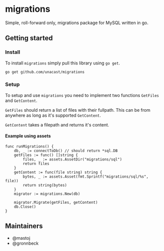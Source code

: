 # migrations

Simple, roll-forward only, migrations package for MySQL written in go.

## Getting started

### Install

To install `migrations` simply pull this library using `go get`.

```sh
go get github.com/unacast/migrations
```

### Setup

To setup and use `migrations` you need to implement two functions `GetFiles` and `GetContent`.

`GetFiles` should return a list of files with their fullpath. This can be from anywhere as long as it's supported `GetContent`.

`GetContent` takes a filepath and returns it's content.

#### Example using assets

```
func runMigrations() {
    db, _ := connectToDb() // should return *sql.DB
    getFiles := func() []string {
        files, _ := assets.AssetDir("migrations/sql")
        return files
    }
    getContent := func(file string) string {
        bytes, _ := assets.Asset(fmt.Sprintf("migrations/sql/%s", file))
        return string(bytes)
    }
    migrator := migrations.New(db)

    migrator.Migrate(getFiles, getContent)
    db.Close()
}
```

## Maintainers

- @mastoj
- @gronnbeck
